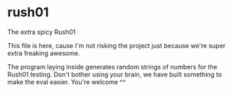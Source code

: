 # rush01
The extra spicy Rush01

This file is here, cause I'm not risking the project just because we're super extra freaking awesome.

The program laying inside generates random strings of numbers for the Rush01 testing. Don't bother using your brain, we have built something to make the eval easier. You're welcome ^^
